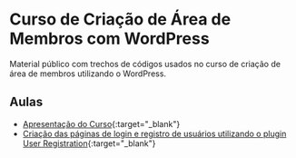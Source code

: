 # Curso de Criação de Área de Membros com WordPress
Material público com trechos de códigos usados no curso de criação de área de membros utilizando o WordPress.
## Aulas
- [Apresentação do Curso](https://www.instagram.com/p/CCBMqr9geHN/){:target="_blank"}
- [Criação das páginas de login e registro de usuários utilizando o plugin User Registration](https://www.instagram.com/p/CCL1TGIA2_H/){:target="_blank"}


